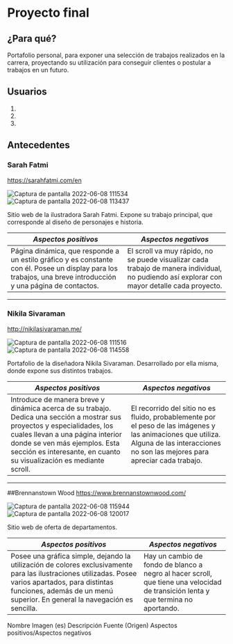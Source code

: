 # Proyecto final


## ¿Para qué?

Portafolio personal, para exponer una selección de trabajos realizados en la carrera, proyectando su utilización para conseguir clientes o postular a trabajos en un futuro.



## Usuarios

1.

2.

3.



## Antecedentes

### Sarah Fatmi 
https://sarahfatmi.com/en



![Captura de pantalla 2022-06-08 111534](https://user-images.githubusercontent.com/75257344/172658384-988e5d83-742c-4803-b3e2-a9e3e51fbc3f.jpg)
![Captura de pantalla 2022-06-08 113437](https://user-images.githubusercontent.com/75257344/172658405-66daef91-3da4-443c-b139-472c23c4e1c6.jpg)

Sitio web de la ilustradora Sarah Fatmi. Expone su trabajo principal, que corresponde al diseño de personajes e historia. 

| *Aspectos positivos*  | *Aspectos negativos* | 
| ------------- |-------------| 
| Página dinámica, que responde a un estilo gráfico y es constante con él. Posee un display para los trabajos, una breve introducción y una página de contactos. | El scroll va muy rápido, no se puede visualizar cada trabajo de manera individual, no pudiendo así explorar con mayor detalle cada proyecto. | 
 
****

### Nikila Sivaraman
http://nikilasivaraman.me/


![Captura de pantalla 2022-06-08 111516](https://user-images.githubusercontent.com/75257344/172660290-3c9cc3e9-2031-447b-8877-232c7fa22a9a.jpg)
![Captura de pantalla 2022-06-08 114558](https://user-images.githubusercontent.com/75257344/172660439-ccf7271f-a7c5-43db-beb5-5f2a70880e94.jpg)

Portafolio de la diseñadora Nikila Sivaraman. Desarrollado por ella misma, donde expone sus distintos trabajos.

| *Aspectos positivos*  | *Aspectos negativos* | 
| ------------- |-------------| 
| Introduce de manera breve y dinámica acerca de su trabajo. Dedica una sección a mostrar sus proyectos y especialidades, los cuales llevan a una página interior donde se ven más ejemplos. Esta sección es interesante, en cuanto su visualización es mediante scroll.  | El recorrido del sitio no es fluido, probablemente por el peso de las imágenes y las animaciones que utiliza. Alguna de las interacciones no son las mejores para apreciar cada trabajo. | 

****

##Brennanstown Wood
https://www.brennanstownwood.com/


![Captura de pantalla 2022-06-08 115944](https://user-images.githubusercontent.com/75257344/172664490-049ed75d-d9bb-4875-aeea-db5614814abc.jpg)
![Captura de pantalla 2022-06-08 120017](https://user-images.githubusercontent.com/75257344/172664501-9427a5f6-bbc0-4d8c-bd72-948f6352e056.jpg)

Sitio web de oferta de departamentos.

| *Aspectos positivos*  | *Aspectos negativos* | 
| ------------- |-------------| 
| Posee una gráfica simple, dejando la utilización de colores exclusivamente para las ilustraciones utilizadas. Posee varios apartados, para distintas funciones, además de un menú superior. En general la navegación es sencilla.| Hay un cambio de fondo de blanco a negro al hacer scroll, que tiene una velocidad de transición lenta y que termina no aportando. | 

Nombre
Imagen (es)
Descripción
Fuente (Origen)
Aspectos positivos/Aspectos negativos
